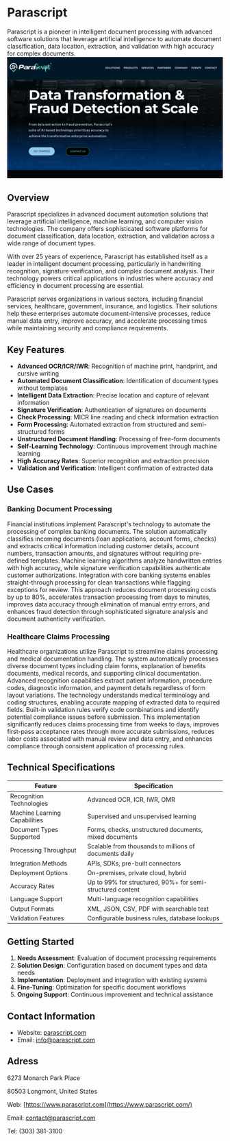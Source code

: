 
# Parascript

Parascript is a pioneer in intelligent document processing with advanced software solutions that leverage artificial intelligence to automate document classification, data location, extraction, and validation with high accuracy for complex documents.
![Parascript](./assets/parascript.png)

## Overview

Parascript specializes in advanced document automation solutions that leverage artificial intelligence, machine learning, and computer vision technologies. The company offers sophisticated software platforms for document classification, data location, extraction, and validation across a wide range of document types.

With over 25 years of experience, Parascript has established itself as a leader in intelligent document processing, particularly in handwriting recognition, signature verification, and complex document analysis. Their technology powers critical applications in industries where accuracy and efficiency in document processing are essential.

Parascript serves organizations in various sectors, including financial services, healthcare, government, insurance, and logistics. Their solutions help these enterprises automate document-intensive processes, reduce manual data entry, improve accuracy, and accelerate processing times while maintaining security and compliance requirements.

## Key Features

- **Advanced OCR/ICR/IWR**: Recognition of machine print, handprint, and cursive writing
- **Automated Document Classification**: Identification of document types without templates
- **Intelligent Data Extraction**: Precise location and capture of relevant information
- **Signature Verification**: Authentication of signatures on documents
- **Check Processing**: MICR line reading and check information extraction
- **Form Processing**: Automated extraction from structured and semi-structured forms
- **Unstructured Document Handling**: Processing of free-form documents
- **Self-Learning Technology**: Continuous improvement through machine learning
- **High Accuracy Rates**: Superior recognition and extraction precision
- **Validation and Verification**: Intelligent confirmation of extracted data

## Use Cases

### Banking Document Processing

Financial institutions implement Parascript's technology to automate the processing of complex banking documents. The solution automatically classifies incoming documents (loan applications, account forms, checks) and extracts critical information including customer details, account numbers, transaction amounts, and signatures without requiring pre-defined templates. Machine learning algorithms analyze handwritten entries with high accuracy, while signature verification capabilities authenticate customer authorizations. Integration with core banking systems enables straight-through processing for clean transactions while flagging exceptions for review. This approach reduces document processing costs by up to 80%, accelerates transaction processing from days to minutes, improves data accuracy through elimination of manual entry errors, and enhances fraud detection through sophisticated signature analysis and document authenticity verification.

### Healthcare Claims Processing

Healthcare organizations utilize Parascript to streamline claims processing and medical documentation handling. The system automatically processes diverse document types including claim forms, explanation of benefits documents, medical records, and supporting clinical documentation. Advanced recognition capabilities extract patient information, procedure codes, diagnostic information, and payment details regardless of form layout variations. The technology understands medical terminology and coding structures, enabling accurate mapping of extracted data to required fields. Built-in validation rules verify code combinations and identify potential compliance issues before submission. This implementation significantly reduces claims processing time from weeks to days, improves first-pass acceptance rates through more accurate submissions, reduces labor costs associated with manual review and data entry, and enhances compliance through consistent application of processing rules.

## Technical Specifications

| Feature | Specification |
|---------|---------------|
| Recognition Technologies | Advanced OCR, ICR, IWR, OMR |
| Machine Learning Capabilities | Supervised and unsupervised learning |
| Document Types Supported | Forms, checks, unstructured documents, mixed documents |
| Processing Throughput | Scalable from thousands to millions of documents daily |
| Integration Methods | APIs, SDKs, pre-built connectors |
| Deployment Options | On-premises, private cloud, hybrid |
| Accuracy Rates | Up to 99% for structured, 90%+ for semi-structured content |
| Language Support | Multi-language recognition capabilities |
| Output Formats | XML, JSON, CSV, PDF with searchable text |
| Validation Features | Configurable business rules, database lookups |

## Getting Started

1. **Needs Assessment**: Evaluation of document processing requirements
2. **Solution Design**: Configuration based on document types and data needs
3. **Implementation**: Deployment and integration with existing systems
4. **Fine-Tuning**: Optimization for specific document workflows
5. **Ongoing Support**: Continuous improvement and technical assistance

## Contact Information

- Website: [parascript.com](https://www.parascript.com/)
- Email: info@parascript.com

## Adress

6273 Monarch Park Place

80503 Longmont, United States

Web: [https://www.parascript.com](https://www.parascript.com/)

Email: contact@parascript.com

Tel: (303) 381-3100
